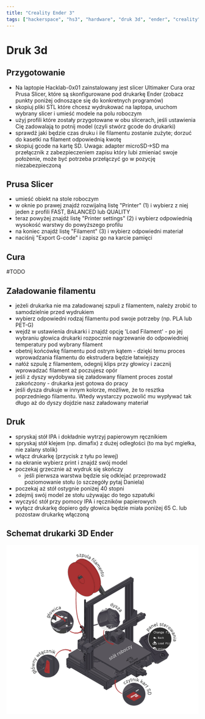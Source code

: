 ```yaml
---
title: "Creality Ender 3"
tags: ["hackerspace", "hs3", "hardware", "druk 3d", "ender", "creality"]
---
```


# Druk 3d

## Przygotowanie

- Na laptopie Hacklab-0x01 zainstalowany jest slicer Ultimaker Cura oraz Prusa Slicer, które są skonfigurowane pod drukarkę Ender (zobacz punkty poniżej odnoszące się do konkretnych programów)
- skopiuj pliki STL które chcesz wydrukować na laptopa, uruchom wybrany slicer i umieść modele na polu roboczym
- użyj profili które zostały przygotowane w obu slicerach, jeśli ustawienia Cię zadowalają to potnij model (czyli stwórz gcode do drukarki)
- sprawdź jaki będzie czas druku i ile filamentu zostanie zużyte; dorzuć do kasetki na filament odpowiednią kwotę
- skopiuj gcode na kartę SD. Uwaga: adapter microSD->SD ma przełącznik z zabezpieczeniem zapisu który lubi zmieniać swoje położenie, może być potrzeba przełączyć go w pozycję niezabezpieczoną

## Prusa Slicer

- umieść obiekt na stole roboczym
- w oknie po prawej znajdź rozwijalną listę "Printer" (1) i wybierz z niej jeden z profili FAST, BALANCED lub QUALITY
- teraz powyżej znajdź listę "Printer settings" (2) i wybierz odpowiednią wysokość warstwy do powyższego profilu 
- na koniec znajdź listę "Filament" (3) i wybierz odpowiedni materiał
- naciśnij "Export G-code" i zapisz go na karcie pamięci

## Cura
#TODO

## Załadowanie filamentu

- jeżeli drukarka nie ma załadowanej szpuli z filamentem, należy zrobić to samodzielnie przed wydrukiem
- wybierz odpowiedni rodzaj filamentu pod swoje potrzeby (np. PLA lub PET-G)
- wejdź w ustawienia drukarki i znajdź opcję 'Load Filament' - po jej wybraniu głowica drukarki rozpocznie nagrzewanie do odpowiedniej temperatury pod wybrany filament
- obetnij końcówkę filamentu pod ostrym kątem - dzięki temu proces wprowadzania filamentu do ekstrudera będzie łatwiejszy
- nałóż szpulę z filamentem, odegnij klips przy głowicy i zacznij wprowadzać filament aż poczujesz opór
- jeśli z dyszy wydobywa się załadowany filament proces został zakończony - drukarka jest gotowa do pracy
- jeśli dysza drukuje w innym kolorze, możliwe, że to resztka poprzedniego filamentu. Wtedy wystarczy pozwolić mu wypływać tak długo aż do dyszy dojdzie nasz załadowany materiał

## Druk

- spryskaj stół IPA i dokładnie wytrzyj papierowym ręcznikiem
- spryskaj stół klejem (np. dimafix) z dużej odległości (to ma być mgiełka, nie zalany stolik)
- włącz drukarkę (przycisk z tyłu po lewej)
- na ekranie wybierz print i znajdź swój model
- poczekaj grzecznie aż wydruk się skończy
    - jeśli pierwsza warstwa będzie się odklejać przeprowadź poziomowanie stołu (o szczegóły pytaj Daniela)
- poczekaj aż stół ostygnie poniżej 40 stopni
- zdejmij swój model ze stołu używając do tego szpatułki
- wyczyść stół przy pomocy IPA i ręczników papierowych
- wyłącz drukarkę dopiero gdy głowica będzie miała poniżej 65 C. lub pozostaw drukarkę włączoną

## Schemat drukarki 3D Ender

![Schemat drukarki 3D Ender](/static/images/zasoby/3d-printer-ender-schema.jpg)
